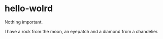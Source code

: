 # hello-wolrd

Nothing important.

I have a rock from the moon, an eyepatch and a diamond from a chandelier.
